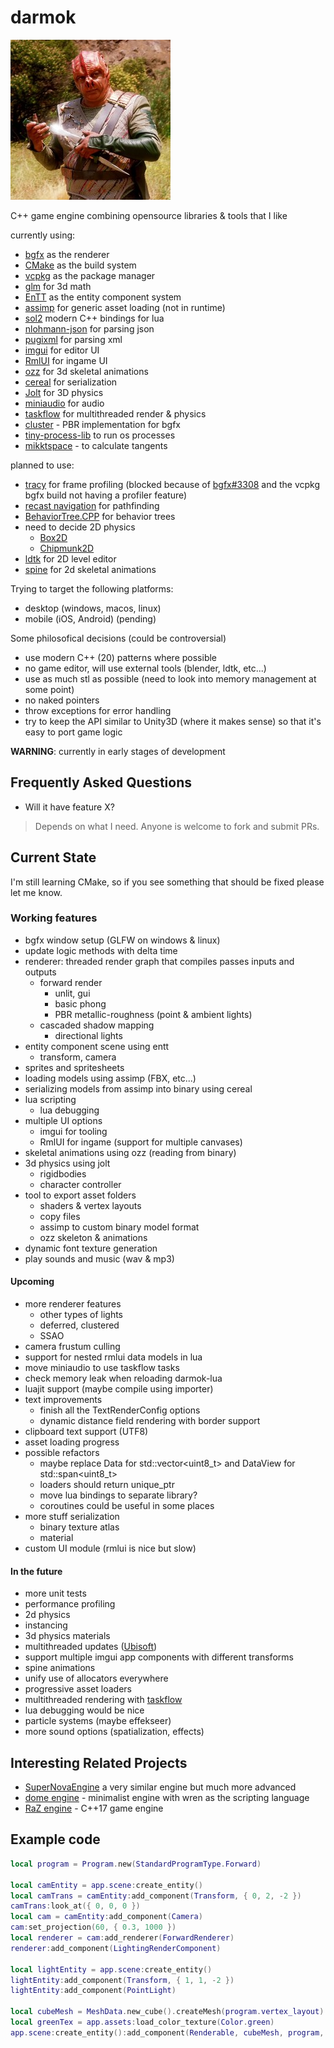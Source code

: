 darmok
====

![Dathon trying to explain the importance of Darmok](logo.png)

C++ game engine combining opensource libraries & tools that I like

currently using:

* [bgfx](https://github.com/bkaradzic/bgfx) as the renderer
* [CMake](https://cmake.org/) as the build system 
* [vcpkg](https://vcpkg.io) as the package manager
* [glm](https://github.com/g-truc/glm) for 3d math
* [EnTT](https://github.com/skypjack/entt) as the entity component system
* [assimp](https://github.com/assimp/assimp) for generic asset loading (not in runtime)
* [sol2](https://github.com/ThePhD/sol2) modern C++ bindings for lua
* [nlohmann-json](https://github.com/nlohmann/json) for parsing json
* [pugixml](https://pugixml.org/) for parsing xml
* [imgui](https://github.com/ocornut/imgui) for editor UI
* [RmlUI](https://github.com/mikke89/RmlUi) for ingame UI
* [ozz](https://github.com/guillaumeblanc/ozz-animation/) for 3d skeletal animations
* [cereal](https://uscilab.github.io/cereal/) for serialization
* [Jolt](https://github.com/jrouwe/JoltPhysics) for 3D physics
* [miniaudio](https://miniaud.io/) for audio
* [taskflow](https://github.com/taskflow/taskflow) for multithreaded render & physics
* [cluster](https://github.com/pezcode/Cluster) - PBR implementation for bgfx
* [tiny-process-lib](https://gitlab.com/eidheim/tiny-process-library) to run os processes
* [mikktspace](http://www.mikktspace.com/) - to calculate tangents

planned to use:

* [tracy](https://github.com/wolfpld/tracy) for frame profiling
    (blocked because of [bgfx#3308](https://github.com/bkaradzic/bgfx/pull/3308)
    and the vcpkg bgfx build not having a profiler feature)
* [recast navigation](http://recastnav.com/) for pathfinding
* [BehaviorTree.CPP](https://www.behaviortree.dev/) for behavior trees
* need to decide 2D physics
    * [Box2D](https://box2d.org/)
    * [Chipmunk2D](https://github.com/slembcke/Chipmunk2D)
* [ldtk](https://ldtk.io/) for 2D level editor
* [spine](https://github.com/EsotericSoftware/spine-runtimes) for 2d skeletal animations

Trying to target the following platforms:
* desktop (windows, macos, linux)
* mobile (iOS, Android) (pending)

Some philosofical decisions (could be controversial)
* use modern C++ (20) patterns where possible
* no game editor, will use external tools (blender, ldtk, etc...)
* use as much stl as possible (need to look into memory management at some point)
* no naked pointers
* throw exceptions for error handling
* try to keep the API similar to Unity3D (where it makes sense) so that it's easy to port game logic

**WARNING**: currently in early stages of development

## Frequently Asked Questions

* Will it have feature X?
> Depends on what I need. Anyone is welcome to fork and submit PRs.

## Current State

I'm still learning CMake, so if you see something that should be fixed please let me know.

### Working features

* bgfx window setup (GLFW on windows & linux)
* update logic methods with delta time
* renderer: threaded render graph that compiles passes inputs and outputs
    * forward render
        * unlit, gui
        * basic phong
        * PBR metallic-roughness (point & ambient lights)
    * cascaded shadow mapping
        * directional lights
* entity component scene using entt
    * transform, camera
* sprites and spritesheets
* loading models using assimp (FBX, etc...)
* serializing models from assimp into binary using cereal
* lua scripting
    * lua debugging
* multiple UI options
    * imgui for tooling
    * RmlUI for ingame (support for multiple canvases)
* skeletal animations using ozz (reading from binary)
* 3d physics using jolt
    * rigidbodies
    * character controller
* tool to export asset folders 
    * shaders & vertex layouts
    * copy files
    * assimp to custom binary model format
    * ozz skeleton & animations
* dynamic font texture generation
* play sounds and music (wav & mp3)

#### Upcoming
* more renderer features
    * other types of lights
    * deferred, clustered
    * SSAO
* camera frustum culling
* support for nested rmlui data models in lua
* move miniaudio to use taskflow tasks
* check memory leak when reloading darmok-lua
* luajit support (maybe compile using importer)
* text improvements
    * finish all the TextRenderConfig options
    * dynamic distance field rendering with border support
* clipboard text support (UTF8)
* asset loading progress
* possible refactors
    * maybe replace Data for std::vector<uint8_t> and DataView for std::span<uint8_t>
    * loaders should return unique_ptr
    * move lua bindings to separate library?
    * coroutines could be useful in some places
* more stuff serialization
    * binary texture atlas
    * material
* custom UI module (rmlui is nice but slow)

#### In the future
* more unit tests
* performance profiling
* 2d physics
* instancing
* 3d physics materials
* multithreaded updates ([Ubisoft](https://www.youtube.com/watch?v=X1T3IQ4N-3g))
* support multiple imgui app components with different transforms
* spine animations
* unify use of allocators everywhere
* progressive asset loaders
* multithreaded rendering with [taskflow](https://github.com/taskflow/taskflow)
* lua debugging would be nice
* particle systems (maybe effekseer)
* more sound options (spatialization, effects)

## Interesting Related Projects
* [SuperNovaEngine](https://github.com/skaarj1989/SupernovaEngine) a very similar engine but much more advanced
* [dome engine](https://github.com/domeengine/dome) - minimalist engine with wren as the scripting language
* [RaZ engine](https://github.com/Razakhel/RaZ) - C++17 game engine

## Example code

```lua
local program = Program.new(StandardProgramType.Forward)

local camEntity = app.scene:create_entity()
local camTrans = camEntity:add_component(Transform, { 0, 2, -2 })
camTrans:look_at({ 0, 0, 0 })
local cam = camEntity:add_component(Camera)
cam:set_projection(60, { 0.3, 1000 })
local renderer = cam:add_renderer(ForwardRenderer)
renderer:add_component(LightingRenderComponent)

local lightEntity = app.scene:create_entity()
lightEntity:add_component(Transform, { 1, 1, -2 })
lightEntity:add_component(PointLight)

local cubeMesh = MeshData.new_cube().createMesh(program.vertex_layout)
local greenTex = app.assets:load_color_texture(Color.green)
app.scene:create_entity():add_component(Renderable, cubeMesh, program, greenTex)
```